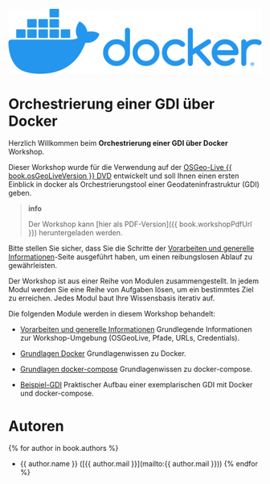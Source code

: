 ![](./assets/docker-logo.png)

# Orchestrierung einer GDI über Docker

Herzlich Willkommen beim **Orchestrierung einer GDI über Docker** Workshop.

Dieser Workshop wurde für die Verwendung auf der [OSGeo-Live {{ book.osGeoLiveVersion }} DVD](https://live.osgeo.org) entwickelt und soll Ihnen einen ersten Einblick in docker als Orchestrierungstool einer Geodateninfrastruktur (GDI) geben.

> **info**
>
> Der Workshop kann [hier als PDF-Version]({{ book.workshopPdfUrl }}) heruntergeladen werden.

Bitte stellen Sie sicher, dass Sie die Schritte der
[Vorarbeiten und generelle Informationen](environment/README.md)-Seite ausgeführt
haben, um einen reibungslosen Ablauf zu gewährleisten.

Der Workshop ist aus einer Reihe von Modulen zusammengestellt. In jedem Modul werden Sie eine Reihe von Aufgaben lösen, um ein bestimmtes Ziel zu erreichen. Jedes Modul baut Ihre Wissensbasis iterativ auf.

Die folgenden Module werden in diesem Workshop behandelt:

* [Vorarbeiten und generelle Informationen](environment/README.md)
Grundlegende Informationen zur Workshop-Umgebung (OSGeoLive, Pfade, URLs, Credentials).

* [Grundlagen Docker](basics/docker/README.md)
Grundlagenwissen zu Docker.

* [Grundlagen docker-compose](basics/docker-compose/README.md)
Grundlagenwissen zu docker-compose.

* [Beispiel-GDI](gdi/README.md)
Praktischer Aufbau einer exemplarischen GDI mit Docker und docker-compose.

# Autoren

{% for author in book.authors %}
  - {{ author.name }} ([{{ author.mail }}](mailto:{{ author.mail }}))
{% endfor %}

